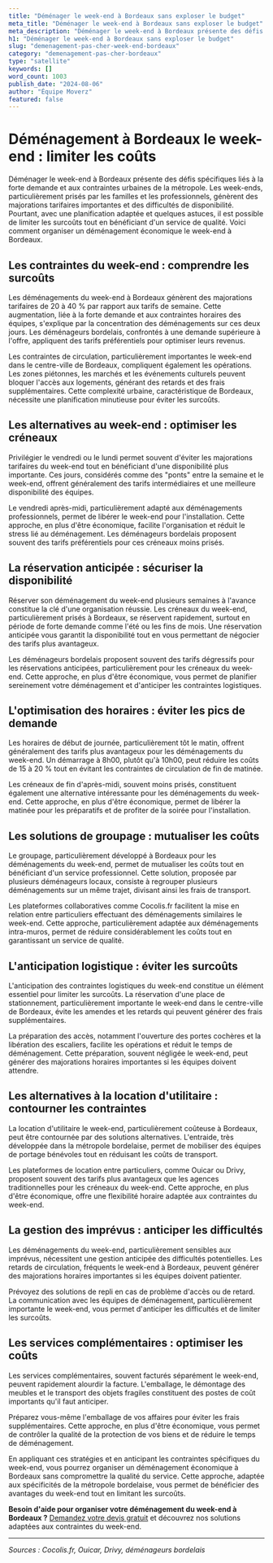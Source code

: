 ```yaml
---
title: "Déménager le week-end à Bordeaux sans exploser le budget"
meta_title: "Déménager le week-end à Bordeaux sans exploser le budget"
meta_description: "Déménager le week-end à Bordeaux présente des défis spécifiques liés à la forte demande et aux contraintes urbaines de la métropole. Les week-ends, pa."
h1: "Déménager le week-end à Bordeaux sans exploser le budget"
slug: "demenagement-pas-cher-week-end-bordeaux"
category: "demenagement-pas-cher-bordeaux"
type: "satellite"
keywords: []
word_count: 1003
publish_date: "2024-08-06"
author: "Équipe Moverz"
featured: false
---
```



# Déménagement à Bordeaux le week-end : limiter les coûts

Déménager le week-end à Bordeaux présente des défis spécifiques liés à la forte demande et aux contraintes urbaines de la métropole. Les week-ends, particulièrement prisés par les familles et les professionnels, génèrent des majorations tarifaires importantes et des difficultés de disponibilité. Pourtant, avec une planification adaptée et quelques astuces, il est possible de limiter les surcoûts tout en bénéficiant d'un service de qualité. Voici comment organiser un déménagement économique le week-end à Bordeaux.

## Les contraintes du week-end : comprendre les surcoûts

Les déménagements du week-end à Bordeaux génèrent des majorations tarifaires de 20 à 40 % par rapport aux tarifs de semaine. Cette augmentation, liée à la forte demande et aux contraintes horaires des équipes, s'explique par la concentration des déménagements sur ces deux jours. Les déménageurs bordelais, confrontés à une demande supérieure à l'offre, appliquent des tarifs préférentiels pour optimiser leurs revenus.

Les contraintes de circulation, particulièrement importantes le week-end dans le centre-ville de Bordeaux, compliquent également les opérations. Les zones piétonnes, les marchés et les événements culturels peuvent bloquer l'accès aux logements, générant des retards et des frais supplémentaires. Cette complexité urbaine, caractéristique de Bordeaux, nécessite une planification minutieuse pour éviter les surcoûts.

## Les alternatives au week-end : optimiser les créneaux

Privilégier le vendredi ou le lundi permet souvent d'éviter les majorations tarifaires du week-end tout en bénéficiant d'une disponibilité plus importante. Ces jours, considérés comme des "ponts" entre la semaine et le week-end, offrent généralement des tarifs intermédiaires et une meilleure disponibilité des équipes.

Le vendredi après-midi, particulièrement adapté aux déménagements professionnels, permet de libérer le week-end pour l'installation. Cette approche, en plus d'être économique, facilite l'organisation et réduit le stress lié au déménagement. Les déménageurs bordelais proposent souvent des tarifs préférentiels pour ces créneaux moins prisés.

## La réservation anticipée : sécuriser la disponibilité

Réserver son déménagement du week-end plusieurs semaines à l'avance constitue la clé d'une organisation réussie. Les créneaux du week-end, particulièrement prisés à Bordeaux, se réservent rapidement, surtout en période de forte demande comme l'été ou les fins de mois. Une réservation anticipée vous garantit la disponibilité tout en vous permettant de négocier des tarifs plus avantageux.

Les déménageurs bordelais proposent souvent des tarifs dégressifs pour les réservations anticipées, particulièrement pour les créneaux du week-end. Cette approche, en plus d'être économique, vous permet de planifier sereinement votre déménagement et d'anticiper les contraintes logistiques.

## L'optimisation des horaires : éviter les pics de demande

Les horaires de début de journée, particulièrement tôt le matin, offrent généralement des tarifs plus avantageux pour les déménagements du week-end. Un démarrage à 8h00, plutôt qu'à 10h00, peut réduire les coûts de 15 à 20 % tout en évitant les contraintes de circulation de fin de matinée.

Les créneaux de fin d'après-midi, souvent moins prisés, constituent également une alternative intéressante pour les déménagements du week-end. Cette approche, en plus d'être économique, permet de libérer la matinée pour les préparatifs et de profiter de la soirée pour l'installation.

## Les solutions de groupage : mutualiser les coûts

Le groupage, particulièrement développé à Bordeaux pour les déménagements du week-end, permet de mutualiser les coûts tout en bénéficiant d'un service professionnel. Cette solution, proposée par plusieurs déménageurs locaux, consiste à regrouper plusieurs déménagements sur un même trajet, divisant ainsi les frais de transport.

Les plateformes collaboratives comme Cocolis.fr facilitent la mise en relation entre particuliers effectuant des déménagements similaires le week-end. Cette approche, particulièrement adaptée aux déménagements intra-muros, permet de réduire considérablement les coûts tout en garantissant un service de qualité.

## L'anticipation logistique : éviter les surcoûts

L'anticipation des contraintes logistiques du week-end constitue un élément essentiel pour limiter les surcoûts. La réservation d'une place de stationnement, particulièrement importante le week-end dans le centre-ville de Bordeaux, évite les amendes et les retards qui peuvent générer des frais supplémentaires.

La préparation des accès, notamment l'ouverture des portes cochères et la libération des escaliers, facilite les opérations et réduit le temps de déménagement. Cette préparation, souvent négligée le week-end, peut générer des majorations horaires importantes si les équipes doivent attendre.

## Les alternatives à la location d'utilitaire : contourner les contraintes

La location d'utilitaire le week-end, particulièrement coûteuse à Bordeaux, peut être contournée par des solutions alternatives. L'entraide, très développée dans la métropole bordelaise, permet de mobiliser des équipes de portage bénévoles tout en réduisant les coûts de transport.

Les plateformes de location entre particuliers, comme Ouicar ou Drivy, proposent souvent des tarifs plus avantageux que les agences traditionnelles pour les créneaux du week-end. Cette approche, en plus d'être économique, offre une flexibilité horaire adaptée aux contraintes du week-end.

## La gestion des imprévus : anticiper les difficultés

Les déménagements du week-end, particulièrement sensibles aux imprévus, nécessitent une gestion anticipée des difficultés potentielles. Les retards de circulation, fréquents le week-end à Bordeaux, peuvent générer des majorations horaires importantes si les équipes doivent patienter.

Prévoyez des solutions de repli en cas de problème d'accès ou de retard. La communication avec les équipes de déménagement, particulièrement importante le week-end, vous permet d'anticiper les difficultés et de limiter les surcoûts.

## Les services complémentaires : optimiser les coûts

Les services complémentaires, souvent facturés séparément le week-end, peuvent rapidement alourdir la facture. L'emballage, le démontage des meubles et le transport des objets fragiles constituent des postes de coût importants qu'il faut anticiper.

Préparez vous-même l'emballage de vos affaires pour éviter les frais supplémentaires. Cette approche, en plus d'être économique, vous permet de contrôler la qualité de la protection de vos biens et de réduire le temps de déménagement.

En appliquant ces stratégies et en anticipant les contraintes spécifiques du week-end, vous pourrez organiser un déménagement économique à Bordeaux sans compromettre la qualité du service. Cette approche, adaptée aux spécificités de la métropole bordelaise, vous permet de bénéficier des avantages du week-end tout en limitant les surcoûts.

**Besoin d'aide pour organiser votre déménagement du week-end à Bordeaux ?** [Demandez votre devis gratuit](https://moverz-bordeaux.fr/devis) et découvrez nos solutions adaptées aux contraintes du week-end.

---

*Sources : Cocolis.fr, Ouicar, Drivy, déménageurs bordelais*
